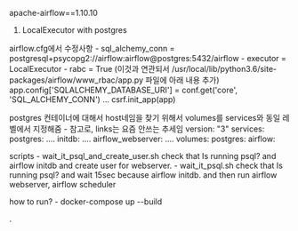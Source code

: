 apache-airflow==1.10.10



1. LocalExecutor with postgres

airflow.cfg에서 수정사항
    - sql_alchemy_conn = postgresql+psycopg2://airflow:airflow@postgres:5432/airflow
    - executor = LocalExecutor
    - rabc = True (이것과 연관되서 /usr/local/lib/python3.6/site-packages/airflow/www_rbac/app.py 파일에 아래 내용 추가)
        app.config['SQLALCHEMY_DATABASE_URI'] = conf.get('core', 'SQL_ALCHEMY_CONN')
        ...
        csrf.init_app(app)

postgres 컨테이너에 대해서 host네임을 찾기 위해서 volumes를 services와 동일 레벨에서 지정해줌
    - 참고로, links는 요즘 안쓰는 추세임
    version: "3"
    services:
        postgres:
            ....
        initdb:
            ....
        airflow_webserver:
            ....
    volumes:
        postgres:
        airflow:


scripts
    - wait_it_psql_and_create_user.sh
        check that Is running psql? and airflow initdb and create user for webserver.
    - wait_it_psql.sh
        check that Is running psql? and wait 15sec because airflow initdb.
        and then run airflow webserver, airflow scheduler 


how to run?
    - docker-compose up --build

.